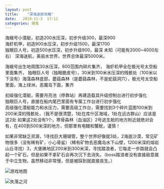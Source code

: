 ```yaml
---
layout: post
title:    "深海迷航攻略"
date:   2019-11-3  17:12 
categories: 随笔
---
```


海蛾号小潜艇，初造200水压深，初步升级300，最深900  
海虾机甲，初造900水压深，初步升级1500，最深1700  
独眼巨人号，初造500水压深，初步升级900，最深 未知（可能有2000~4000左右）
深海迷航，美丽水世界，世界总体最深5000米。  

海蛾号出生地周围30水压深，800范围内碎片集齐， 
海虾机甲全在极光号太空船里面集齐， 
独眼巨人号（独眼脆皮号），30米到100米水压深的残骸处（100米以下没有）海藻森林底部，蘑菇森林（是蘑菇森林，不是蛇菇洞穴），极光号太空船里面，海上绿洲，恶魔岛下面，集齐  

初级强化潜艇，需要月亮池（停靠站）再建造载具升级控制台进行初步强化  
独眼巨人号，直接在船内尾巴里面有专属工作台进行初步强化  
高级强化潜艇能力和水压力，需要高级工作台，需要找到3个碎片蓝图100米到200米深的残骸处，（我不是很清楚，1处在库什区海域，1处在远古群山）应该是这2处
如果这2处没有1个，寒骨森林（血油区）2号逃生舱的地方附近就绝对会有，在400到500米深的地方，但那里有电鳗和蟹鱿，谨慎！  

如果非常缺乏资源，1寻找巨大珊瑚管，整个世界好像就3处，2海底沙漠，常见矿物很多（没有稀有矿，小心骨鲨）（稀有矿物去恶魔岛水下山壁，1200米深的熔岩山丘寻找）3，大堡礁地区200米到300米深，寻找踏浪者，它每走一步路就会凸起一个矿石，但是如果不拿矿石会再次沉下去消失。（boss踏浪者没有直接敌意属于中立生物，虽然移动非常慢，但是被踩到就直接丧生。）  

![游戏地图](https://www.github.com/LonlyPan/LonlyPan.github.io/raw/master/images/Posts/深海迷航攻略/游戏地图.jpg)

![失落之河](https://www.github.com/LonlyPan/LonlyPan.github.io/raw/master/images/Posts/深海迷航攻略/失落之河.jpg)
